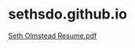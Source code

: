 # sethsdo.github.io

[Seth Olmstead Resume.pdf](https://github.com/sethsdo/sethsdo.github.io/files/1421941/Seth.Olmstead.Resume.pdf)
